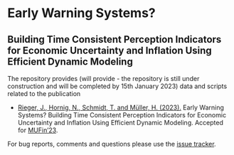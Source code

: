 # Early Warning Systems?
## Building Time Consistent Perception Indicators for Economic Uncertainty and Inflation Using Efficient Dynamic Modeling
The repository provides (will provide - the repository is still under construction and will be completed by 15th January 2023) data and scripts related to the publication

* [Rieger, J., Hornig, N., Schmidt, T. and Müller, H. (2023).](https://github.com/JonasRieger/mufin23/blob/master/paper.pdf) Early Warning Systems? Building Time Consistent Perception Indicators for Economic Uncertainty and Inflation Using Efficient Dynamic Modeling. Accepted for [MUFin’23](https://sites.google.com/view/w-mufin).

For bug reports, comments and questions please use the [issue tracker](https://github.com/JonasRieger/mufin23/issues).
